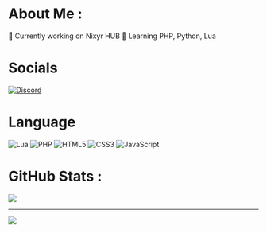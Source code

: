 # About Me :
🔭 Currently working on Nixyr HUB
📖 Learning PHP, Python, Lua 

# Socials
[![Discord](https://img.shields.io/badge/Discord-%237289DA.svg?logo=discord&logoColor=white)](htttps://discord.gg/https://discord.gg/fcmdGkMea4) 

# Language
![Lua](https://img.shields.io/badge/lua-%232C2D72.svg?style=for-the-badge&logo=lua&logoColor=white) ![PHP](https://img.shields.io/badge/php-%23777BB4.svg?style=for-the-badge&logo=php&logoColor=white) ![HTML5](https://img.shields.io/badge/html5-%23E34F26.svg?style=for-the-badge&logo=html5&logoColor=white) ![CSS3](https://img.shields.io/badge/css3-%231572B6.svg?style=for-the-badge&logo=css3&logoColor=white) ![JavaScript](https://img.shields.io/badge/javascript-%23323330.svg?style=for-the-badge&logo=javascript&logoColor=%23F7DF1E)
# GitHub Stats :
![](https://github-readme-stats.vercel.app/api/top-langs/?username=nixyr&theme=vue&hide_border=false&include_all_commits=true&count_private=true&layout=compact)

---
[![](https://visitcount.itsvg.in/api?id=nixyr&icon=5&color=6)](https://visitcount.itsvg.in)

